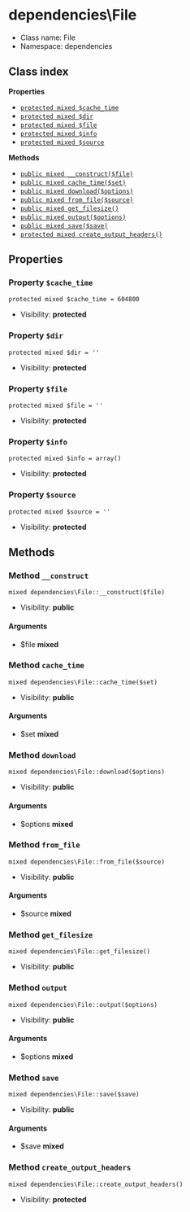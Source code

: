 # dependencies\File






* Class name: File
* Namespace: dependencies




## Class index

**Properties**
* [`protected mixed $cache_time`](#property-$cache_time)
* [`protected mixed $dir`](#property-$dir)
* [`protected mixed $file`](#property-$file)
* [`protected mixed $info`](#property-$info)
* [`protected mixed $source`](#property-$source)

**Methods**
* [`public mixed __construct($file)`](#method-__construct)
* [`public mixed cache_time($set)`](#method-cache_time)
* [`public mixed download($options)`](#method-download)
* [`public mixed from_file($source)`](#method-from_file)
* [`public mixed get_filesize()`](#method-get_filesize)
* [`public mixed output($options)`](#method-output)
* [`public mixed save($save)`](#method-save)
* [`protected mixed create_output_headers()`](#method-create_output_headers)







Properties
----------


### Property `$cache_time`

```
protected mixed $cache_time = 604800
```





* Visibility: **protected**


### Property `$dir`

```
protected mixed $dir = ''
```





* Visibility: **protected**


### Property `$file`

```
protected mixed $file = ''
```





* Visibility: **protected**


### Property `$info`

```
protected mixed $info = array()
```





* Visibility: **protected**


### Property `$source`

```
protected mixed $source = ''
```





* Visibility: **protected**


Methods
-------


### Method `__construct`

```
mixed dependencies\File::__construct($file)
```





* Visibility: **public**

#### Arguments

* $file **mixed**



### Method `cache_time`

```
mixed dependencies\File::cache_time($set)
```





* Visibility: **public**

#### Arguments

* $set **mixed**



### Method `download`

```
mixed dependencies\File::download($options)
```





* Visibility: **public**

#### Arguments

* $options **mixed**



### Method `from_file`

```
mixed dependencies\File::from_file($source)
```





* Visibility: **public**

#### Arguments

* $source **mixed**



### Method `get_filesize`

```
mixed dependencies\File::get_filesize()
```





* Visibility: **public**



### Method `output`

```
mixed dependencies\File::output($options)
```





* Visibility: **public**

#### Arguments

* $options **mixed**



### Method `save`

```
mixed dependencies\File::save($save)
```





* Visibility: **public**

#### Arguments

* $save **mixed**



### Method `create_output_headers`

```
mixed dependencies\File::create_output_headers()
```





* Visibility: **protected**


